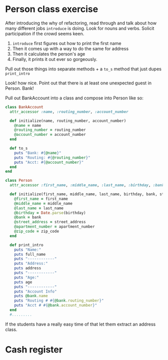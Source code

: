 # Person class exercise

After introducing the why of refactoring, read through and talk about how many different jobs `introduce` is doing. Look for nouns and verbs. Solicit participation if the crowd seems keen. 

1) `introduce` first figures out how to print the first name
2) Then it comes up with a way to do the same for address
3) Then it calculates the person's age
4) Finally, it prints it out ever so gorgeously.

Pull out those things into separate methods + a `to_s` method that just dupes `print_intro`

Look! how nice. Point out that there is at least one unexpected guest in Person. Bank! 

Pull out BankAccount into a class and compose into Person like so: 

```ruby 
class BankAccount
  attr_accessor :name, :routing_number, :account_number

  def initialize(name, routing_number, account_number)
    @name = name
    @routing_number = routing_number
    @account_number = account_number
  end

  def to_s
    puts "Bank: #{@name}"
    puts "Routing: #{@routing_number}"
    puts "Acct: #{@account_number}"
  end
end
```
```ruby
class Person
  attr_accessor :first_name, :middle_name, :last_name, :birthday, :bank, :street_address, :apartment_number, :zip_code

  def initialize(first_name, middle_name, last_name, birthday, bank, street_address, apartment_number, zip_code)
    @first_name = first_name
    @middle_name = middle_name
    @last_name = last_name
    @birthday = Date.parse(birthday)
    @bank = bank
    @street_address = street_address
    @apartment_number = apartment_number
    @zip_code = zip_code
  end

  def print_intro
    puts "Name:" 
    puts full_name
    puts "------------"
    puts "Address:"
    puts address
    puts "------------"
    puts "Age:"
    puts age
    puts "------------"
    puts "Account Info"
    puts @bank.name
    puts "Routing # #{@bank.routing_number}"
    puts "Acct # #{@bank.account_number}"
  end
  #.........
  ```

  If the students have a really easy time of that let them extract an address class.

  # Cash register